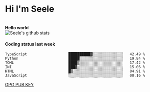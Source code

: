 <h1>Hi I'm Seele</h1>
<br>
<b> Hello world</b>
<br>
<img src="https://github-readme-stats.vercel.app/api?username=Seele0oO&show_icons=true&icon_color=0366d6&bg_color=ffffff&hide_title=true&hide=contribs&include_all_commits=true" alt="Seele's github stats"/>
<br>

<h4>Coding status last week </h4>

<!--START_SECTION:waka-->

```text
TypeScript                   ██████████▓░░░░░░░░░░░░░░   42.49 %
Python                       █████░░░░░░░░░░░░░░░░░░░░   19.84 %
TOML                         ████▒░░░░░░░░░░░░░░░░░░░░   17.42 %
INI                          ███▓░░░░░░░░░░░░░░░░░░░░░   15.06 %
HTML                         █▒░░░░░░░░░░░░░░░░░░░░░░░   04.91 %
JavaScript                   ░░░░░░░░░░░░░░░░░░░░░░░░░   00.16 %
```

<!--END_SECTION:waka-->



[GPG PUB KEY](https://keys.openpgp.org/vks/v1/by-fingerprint/3FCE91BF5B9666B55B67213C4C57B7824A5B6680)

